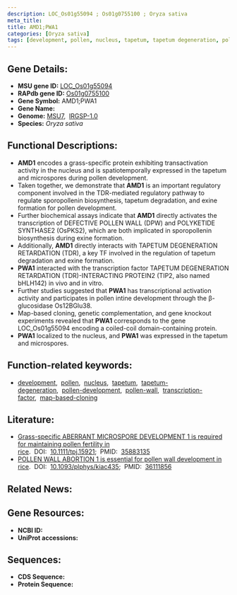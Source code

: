 ```yaml
---
description: LOC_Os01g55094 ; Os01g0755100 ; Oryza sativa
meta_title:
title: AMD1;PWA1
categories: [Oryza sativa]
tags: [development, pollen, nucleus, tapetum, tapetum degeneration, pollen development, pollen wall, transcription factor, map-based cloning]
---
```


## Gene Details:
- **MSU gene ID:** [LOC_Os01g55094](http://rice.uga.edu/cgi-bin/ORF_infopage.cgi?orf=LOC_Os01g55094)  
- **RAPdb gene ID:** [Os01g0755100](https://rapdb.dna.affrc.go.jp/locus/?name=Os01g0755100)  
- **Gene Symbol:** AMD1;PWA1
- **Gene Name:**
- **Genome:**  [MSU7](http://rice.uga.edu/),&nbsp;&nbsp;[IRGSP-1.0](https://rapdb.dna.affrc.go.jp/download/irgsp1.html)
- **Species:** *Oryza sativa*

## Functional Descriptions:
   - **AMD1** encodes a grass-specific protein exhibiting transactivation activity in the nucleus and is spatiotemporally expressed in the tapetum and microspores during pollen development.
   - Taken together, we demonstrate that **AMD1** is an important regulatory component involved in the TDR-mediated regulatory pathway to regulate sporopollenin biosynthesis, tapetum degradation, and exine formation for pollen development.
   - Further biochemical assays indicate that **AMD1** directly activates the transcription of DEFECTIVE POLLEN WALL (DPW) and POLYKETIDE SYNTHASE2 (OsPKS2), which are both implicated in sporopollenin biosynthesis during exine formation.
   - Additionally, **AMD1** directly interacts with TAPETUM DEGENERATION RETARDATION (TDR), a key TF involved in the regulation of tapetum degradation and exine formation.
   - **PWA1** interacted with the transcription factor TAPETUM DEGENERATION RETARDATION (TDR)-INTERACTING PROTEIN2 (TIP2, also named bHLH142) in vivo and in vitro.
   - Further studies suggested that **PWA1** has transcriptional activation activity and participates in pollen intine development through the β-glucosidase Os12BGlu38.
   - Map-based cloning, genetic complementation, and gene knockout experiments revealed that **PWA1** corresponds to the gene LOC_Os01g55094 encoding a coiled-coil domain-containing protein.
   - **PWA1** localized to the nucleus, and **PWA1** was expressed in the tapetum and microspores.

## Function-related keywords:
   - [development](/tags/development/),&nbsp;&nbsp;[pollen](/tags/pollen/),&nbsp;&nbsp;[nucleus](/tags/nucleus/),&nbsp;&nbsp;[tapetum](/tags/tapetum/),&nbsp;&nbsp;[tapetum-degeneration](/tags/tapetum-degeneration/),&nbsp;&nbsp;[pollen-development](/tags/pollen-development/),&nbsp;&nbsp;[pollen-wall](/tags/pollen-wall/),&nbsp;&nbsp;[transcription-factor](/tags/transcription-factor/),&nbsp;&nbsp;[map-based-cloning](/tags/map-based-cloning/)

## Literature:
   - [Grass-specific ABERRANT MICROSPORE DEVELOPMENT 1 is required for maintaining pollen fertility in rice](https://www.doi.org/10.1111/tpj.15921).&nbsp;&nbsp;DOI:&nbsp;&nbsp;[10.1111/tpj.15921](https://www.doi.org/10.1111/tpj.15921);&nbsp;&nbsp;PMID:&nbsp;&nbsp;[35883135](https://pubmed.ncbi.nlm.nih.gov/35883135/)
   - [POLLEN WALL ABORTION 1 is essential for pollen wall development in rice](https://www.doi.org/10.1093/plphys/kiac435).&nbsp;&nbsp;DOI:&nbsp;&nbsp;[10.1093/plphys/kiac435](https://www.doi.org/10.1093/plphys/kiac435);&nbsp;&nbsp;PMID:&nbsp;&nbsp;[36111856](https://pubmed.ncbi.nlm.nih.gov/36111856/)

## Related News:

## Gene Resources:
- **NCBI ID:**  []()
- **UniProt accessions:** [](https://www.uniprot.org/uniprotkb//entry)

## Sequences:
- **CDS Sequence:**
- **Protein Sequence:**
